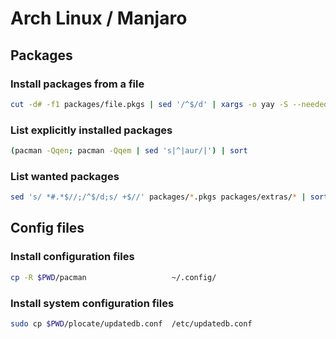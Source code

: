 # Arch Linux / Manjaro

## Packages

### Install packages from a file

```sh
cut -d# -f1 packages/file.pkgs | sed '/^$/d' | xargs -o yay -S --needed
```

### List explicitly installed packages

```sh
(pacman -Qqen; pacman -Qqem | sed 's|^|aur/|') | sort
```

### List wanted packages

```sh
sed 's/ *#.*$//;/^$/d;s/ +$//' packages/*.pkgs packages/extras/* | sort
```

## Config files

### Install configuration files

```sh
cp -R $PWD/pacman                   ~/.config/
```

### Install system configuration files

```sh
sudo cp $PWD/plocate/updatedb.conf  /etc/updatedb.conf
```
